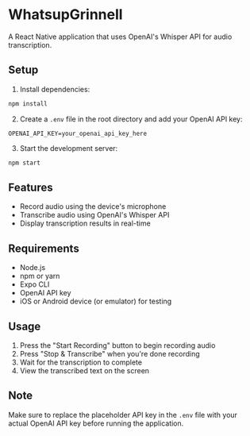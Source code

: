 # WhatsupGrinnell

A React Native application that uses OpenAI's Whisper API for audio transcription.

## Setup

1. Install dependencies:
```bash
npm install
```

2. Create a `.env` file in the root directory and add your OpenAI API key:
```
OPENAI_API_KEY=your_openai_api_key_here
```

3. Start the development server:
```bash
npm start
```

## Features

- Record audio using the device's microphone
- Transcribe audio using OpenAI's Whisper API
- Display transcription results in real-time

## Requirements

- Node.js
- npm or yarn
- Expo CLI
- OpenAI API key
- iOS or Android device (or emulator) for testing

## Usage

1. Press the "Start Recording" button to begin recording audio
2. Press "Stop & Transcribe" when you're done recording
3. Wait for the transcription to complete
4. View the transcribed text on the screen

## Note

Make sure to replace the placeholder API key in the `.env` file with your actual OpenAI API key before running the application. 